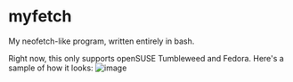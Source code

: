 # myfetch
My neofetch-like program, written entirely in bash.

Right now, this only supports openSUSE Tumbleweed and Fedora.
Here's a sample of how it looks:
![image](https://user-images.githubusercontent.com/53997322/113400355-4a543000-93bf-11eb-9aaf-edd36269e93c.png)

